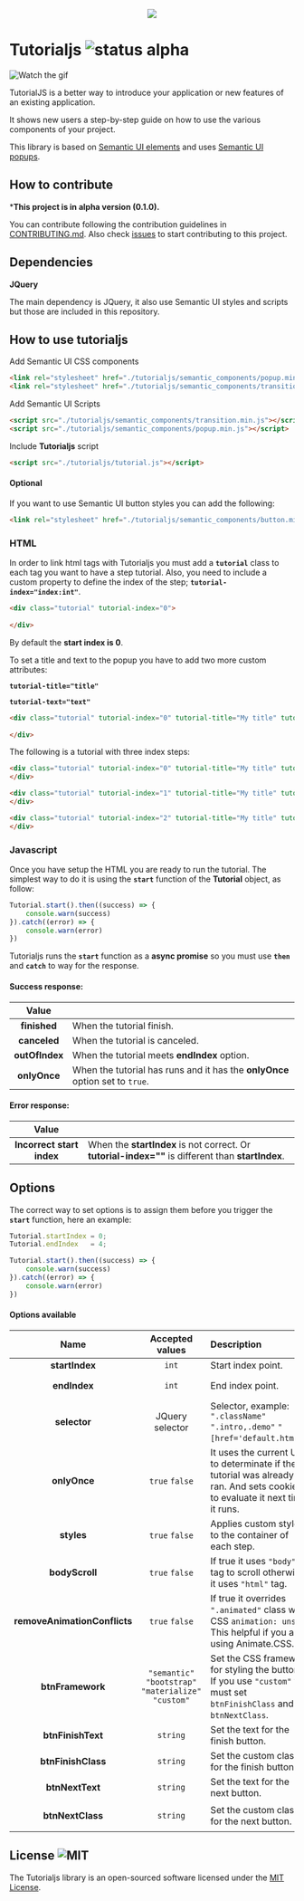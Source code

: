 <p align="center"><img src="assets/images/logo/tutorialjs-logo.png"></p>

# Tutorialjs ![status alpha](https://img.shields.io/badge/status-alpha-yellow.svg)

![Watch the gif](assets/example/example.gif)

TutorialJS is a better way to introduce your application or new features of an existing application.

It shows new users a step-by-step guide on how to use the various components of your project.

This library is based on [Semantic UI elements](https://semantic-ui.com/) and uses [Semantic UI popups](https://semantic-ui.com/modules/popup.html).



## How to contribute

***This project is in alpha version (0.1.0).**

You can contribute following the contribution guidelines in [CONTRIBUTING.md](CONTRIBUTING.md).
Also check [issues](https://github.com/vinird/tutorialjs/issues) to start contributing to this project.



## Dependencies  

**JQuery**

The main dependency is JQuery, it also use Semantic UI styles and scripts but those are included in this repository.



## How to use tutorialjs

Add Semantic UI CSS components

```html
<link rel="stylesheet" href="./tutorialjs/semantic_components/popup.min.css">
<link rel="stylesheet" href="./tutorialjs/semantic_components/transition.min.css">
```

Add Semantic UI Scripts

```html
<script src="./tutorialjs/semantic_components/transition.min.js"></script>
<script src="./tutorialjs/semantic_components/popup.min.js"></script>
```

Include **Tutorialjs** script

```html
<script src="./tutorialjs/tutorial.js"></script>
```

#### Optional

If you want to use Semantic UI button styles you can add the following:

```html
<link rel="stylesheet" href="./tutorialjs/semantic_components/button.min.css">
```



### HTML

In order to link html tags with Tutorialjs you must add a **``tutorial``** class to each tag you want to have a step tutorial. Also, you need to include a custom property to define the index of the step; **``tutorial-index="index:int"``**.

```html
<div class="tutorial" tutorial-index="0">
  
</div>
```

By default the **start index is 0**.

To set a title and text to the popup you have to add two more custom attributes:

**``tutorial-title="title"``**

**``tutorial-text="text"``**

```html
<div class="tutorial" tutorial-index="0" tutorial-title="My title" tutorial-text="My text">
  
</div>
```



The following is a tutorial with three index steps:

```html
<div class="tutorial" tutorial-index="0" tutorial-title="My title" tutorial-text="My text">
</div>

<div class="tutorial" tutorial-index="1" tutorial-title="My title" tutorial-text="My text">
</div>

<div class="tutorial" tutorial-index="2" tutorial-title="My title" tutorial-text="My text">
</div>
```



### Javascript

Once you have setup the HTML you are ready to run the tutorial. The simplest way to do it is using the **``start``** function of the **Tutorial** object, as follow:

```javascript
Tutorial.start().then((success) => {
    console.warn(success)
}).catch((error) => {
    console.warn(error)
})
```

Tutorialjs runs the **`start`** function as a **async promise** so you must use **`then`** and **`catch`** to way for the response.



#### Success response:

| Value          |                                                                                |
| :------------: | ------------------------------------------------------------------------------ |
| **finished**   | When the tutorial finish.                                                      |
| **canceled**   | When the tutorial is canceled.                                                 |
| **outOfIndex** | When the tutorial meets **endIndex** option.                                   |
| **onlyOnce**   | When the tutorial has runs and it has the **onlyOnce** option set to ``true``. |



#### Error response:

| Value                     |                                                                                                    |
| :-----------------------: | -------------------------------------------------------------------------------------------------- |
| **Incorrect start index** | When the **startIndex** is not correct. Or **tutorial-index=""** is different than **startIndex**. |



## Options

The correct way to set options is to assign them before you trigger the **``start``** function, here an example:

```javascript
Tutorial.startIndex = 0;
Tutorial.endIndex   = 4;

Tutorial.start().then((success) => {
    console.warn(success)
}).catch((error) => {
    console.warn(error)
})
```

 

#### Options available

| Name                         | Accepted values                                         | Description                                                                                                                   | Default                     |
| :--------------------------: | :-----------------------------------------------------: | :---------------------------------------------------------------------------------------------------------------------------- | :-------------------------: |
| **startIndex**               | `int`                                                   | Start index point.                                                                                                            | 0                           |
| **endIndex**                 | `int`                                                   | End index point.                                                                                                              | the largest index                         |
| **selector**                 | JQuery selector                                         | Selector, example:  `".className"` `".intro,.demo"`  `"[href='default.htm']"`.                                                | `".tutorial"`               |
| **onlyOnce**                 | `true` `false`                                          | It uses the current URL to determinate if the tutorial was already ran. And sets cookies to evaluate it next time it runs.    | `false`                     |
| **styles**                   | `true` `false`                                          | Applies custom styles to the container of each step.                                                                          | ``true``                    |
| **bodyScroll**               | `true` `false`                                          | If true it uses `"body"` tag to scroll otherwise it uses `"html"` tag.                                                        | ``false``                   |
| **removeAnimationConflicts** | `true` `false`                                          | If true it overrides `".animated"` class with CSS ``animation: unset``. This helpful if you are using Animate.CSS.            | ``false``                   |
| **btnFramework**             | `"semantic"` `"bootstrap"` `"materialize"` ``"custom"`` | Set the CSS framework for styling the buttons. If you use ``"custom"`` you must set ``btnFinishClass`` and  ``btnNextClass``. | ``"semantic"``              |
| **btnFinishText**            | `string`                                                | Set the text for the finish button.                                                                                           | ``"Cancel"``                |
| **btnFinishClass**           | `string`                                                | Set the custom classes for the finish button.                                                                                 | ``"ui button tiny basic"``  |
| **btnNextText**              | `string`                                                | Set the text for the next button.                                                                                             | ``"Next"``                  |
| **btnNextClass**             | `string`                                                | Set the custom classes for the next button.                                                                                   | ``"ui button tiny primary`` |



## License ![MIT](https://img.shields.io/apm/l/vim-mode.svg)

The Tutorialjs library is an open-sourced software licensed under the [MIT License](https://opensource.org/licenses/MIT).
